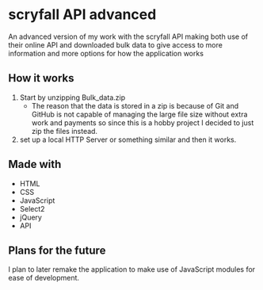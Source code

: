 # scryfall API advanced
 An advanced version of my work with the scryfall API making both use of their online API and downloaded bulk data to give access to more information and more options for how the application works

## How it works
1. Start by unzipping Bulk_data.zip
   * The reason that the data is stored in a zip is because of Git and GitHub is not capable of managing the large file size without extra work and payments so since this is a hobby project I decided to just zip the files instead.
2. set up a local HTTP Server or something similar and then it works.

## Made with
- HTML
- CSS
- JavaScript
- Select2
- jQuery
- API

## Plans for the future
I plan to later remake the application to make use of JavaScript modules for ease of development.